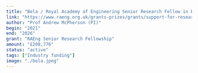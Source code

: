 ```yaml
---
title: "Bela / Royal Academy of Engineering Senior Research Fellow in Embedded Music Computing"
link: "https://www.raeng.org.uk/grants-prizes/grants/support-for-research/research-chairs/current-and-recent-awards"
author: "Prof Andrew McPherson (PI)"
begin: "2021"
end: "2026"
grant: "RAEng Senior Research Fellowship"
amount: "£208,776"
status: "active"
tags: ["Industry funding"]
image: "./bela.jpeg"
---
```


